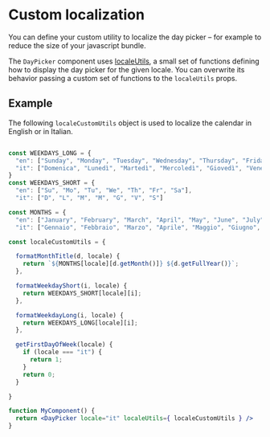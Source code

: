 # Custom localization

You can define your custom utility to localize the day picker – for example to reduce the size of your javascript bundle.

The `DayPicker` component uses [localeUtils](LocaleUtils.md), a small set of functions defining how to display the day picker for the given locale.
You can overwrite its behavior passing a custom set of functions to the `localeUtils` props.

## Example

The following `localeCustomUtils` object is used to localize the calendar in English or in Italian.

```jsx

const WEEKDAYS_LONG = {
  "en": ["Sunday", "Monday", "Tuesday", "Wednesday", "Thursday", "Friday", "Saturday"],
  "it": ["Domenica", "Lunedì", "Martedì", "Mercoledì", "Giovedì", "Venerdì", "Sabato"]
}
const WEEKDAYS_SHORT = {
  "en": ["Su", "Mo", "Tu", "We", "Th", "Fr", "Sa"],
  "it": ["D", "L", "M", "M", "G", "V", "S"]

const MONTHS = {
  "en": ["January", "February", "March", "April", "May", "June", "July", "August", "September", "October", "November", "December"]
  "it": ["Gennaio", "Febbraio", "Marzo", "Aprile", "Maggio", "Giugno", "Luglio", "Agosto", "Settembre", "Ottobre", "Novembre", "Dicembre"];

const localeCustomUtils = {

  formatMonthTitle(d, locale) {
    return `${MONTHS[locale][d.getMonth()]} ${d.getFullYear()}`;
  },

  formatWeekdayShort(i, locale) {
    return WEEKDAYS_SHORT[locale][i];
  },

  formatWeekdayLong(i, locale) {
    return WEEKDAYS_LONG[locale][i];
  },

  getFirstDayOfWeek(locale) {
    if (locale === "it") {
      return 1;
    }
    return 0;
  }

}

function MyComponent() {
  return <DayPicker locale="it" localeUtils={ localeCustomUtils } />
}

```
